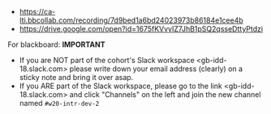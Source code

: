 - https://ca-lti.bbcollab.com/recording/7d9bed1a6bd24023973b86184e1cee4b
- https://drive.google.com/open?id=1675fKVvyIZ7JhB1pSQ2qsseDttyPtdzi


For blackboard:
**IMPORTANT**
- If you are NOT part of the cohort's Slack workspace <gb-idd-18.slack.com> please write down your email address (clearly) on a sticky note and bring it over asap.
- If you ARE part of the Slack workspace, please go to the link <gb-idd-18.slack.com> and click "Channels" on the left and join the new channel named `#w20-intr-dev-2`